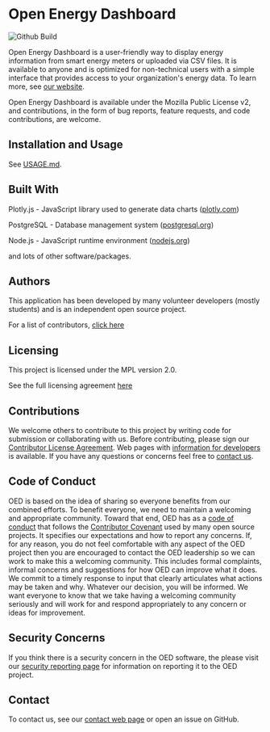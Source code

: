 # Open Energy Dashboard #

![Github Build](https://github.com/OpenEnergyDashboard/OED/workflows/Build/badge.svg)

Open Energy Dashboard is a user-friendly way to display energy information from smart energy meters or uploaded via CSV files. It is available to anyone and is optimized for non-technical users with a simple interface that provides access to your organization's energy data. To learn more, see [our website](https://openenergydashboard.org/).

Open Energy Dashboard is available under the Mozilla Public License v2, and contributions, in the form of bug reports, feature requests, and code contributions, are welcome.

## Installation and Usage ##

See [USAGE.md](USAGE.md).

## Built With ##

Plotly.js - JavaScript library used to generate data charts ([plotly.com](https://plotly.com/javascript/))

PostgreSQL - Database management system ([postgresql.org](https://www.postgresql.org))

Node.js - JavaScript runtime environment ([nodejs.org](https://nodejs.org/en/))

and lots of other software/packages.

## Authors ##

This application has been developed by many volunteer developers (mostly students) and is an independent open source project.

For a list of contributors, [click here](https://github.com/OpenEnergyDashboard/OED/graphs/contributors)

## Licensing ##

This project is licensed under the MPL version 2.0.

See the full licensing agreement [here](License.txt)

## Contributions ##

We welcome others to contribute to this project by writing code for submission or collaborating with us. Before contributing, please sign our [Contributor License Agreement](https://openenergydashboard.org/developer/cla/). Web pages with [information for developers](https://openenergydashboard.org/developer/developer/) is available. If you have any questions or concerns feel free to [contact us](https://OpenEnergyDashboard.org/contact/).

## Code of Conduct ##

OED is based on the idea of sharing so everyone benefits from our combined efforts. To benefit everyone, we need to maintain a welcoming and appropriate community. 
Toward that end, OED has as a [code of conduct](CODE_OF_CONDUCT.md) that follows the [Contributor Covenant](https://www.contributor-covenant.org/) used by many
open source projects. It specifies
our expectations and how to report any concerns. If, for any reason, you do not feel comfortable with any aspect of the OED project then you are encouraged to 
contact the OED leadership so we can work to make this a welcoming community. This includes formal complaints, informal concerns and suggestions for how OED can
improve what it does. We commit to a timely response to input that clearly articulates what actions may
be taken and why. Whatever our decision, you will be informed. We want everyone to know that we take having a welcoming community seriously and will work for and
respond appropriately to any concern or ideas for improvement.

## Security Concerns ##

If you think there is a security concern in the OED software, the please visit our [security reporting page](SECURITY.md) for information on reporting it to the OED project.

## Contact ##

To contact us, see our [contact web page](https://openenergydashboard.org/contact/) or open an issue on GitHub.

